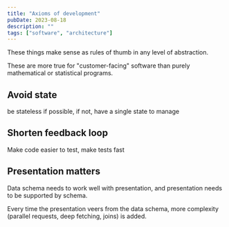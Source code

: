 ```yaml
---
title: "Axioms of development"
pubDate: 2023-08-18
description: ""
tags: ["software", "architecture"]
---
```


These things make sense as rules of thumb in any level of abstraction.

These are more true for "customer-facing" software than purely mathematical or statistical programs.

## Avoid state

be stateless if possible, if not, have a single state to manage

## Shorten feedback loop

Make code easier to test, make tests fast

## Presentation matters

Data schema needs to work well with presentation, and presentation needs to be supported by schema.

Every time the presentation veers from the data schema, more complexity (parallel requests, deep fetching, joins) is added.